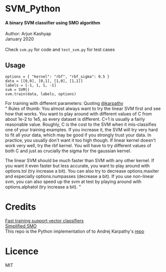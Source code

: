 # SVM_Python 
#### A binary SVM classifier using SMO algorithm

Author: Arjun Kashyap
<br>
January 2020
<br>
<br>
Check `svm.py` for code and `test_svm.py` for test cases

## Usage
`options = {
    "kernel": "rbf",
    "rbf_sigma": 0.5
}`
<br>
`data = [[0,0], [0,1], [1,0], [1,1]]`
<br>
`labels = [-1, 1, 1, -1]`
<br>
`svm = SVM()`
<br>
`svm.train(data, labels, options)`

For training with different parameters:
Quoting [@karpathy](https://github.com/karpathy)
<br>
"
Rules of thumb: You almost always want to try the linear SVM first and see how that works. You want to play around with different values of C from about 1e-2 to 1e5, as every dataset is different. C=1 is usually a fairly reasonable value. Roughly, C is the cost to the SVM when it mis-classifies one of your training examples. If you increase it, the SVM will try very hard to fit all your data, which may be good if you strongly trust your data. In practice, you usually don't want it too high though. If linear kernel doesn't work very well, try the rbf kernel. You will have to try different values of both C and just as crucially the sigma for the gaussian kernel.

The linear SVM should be much faster than SVM with any other kernel. If you want it even faster but less accurate, you want to play around with options.tol (try increase a bit). You can also try to decrease options.maxiter and especially options.numpasses (decrease a bit). If you use non-linear svm, you can also speed up the svm at test by playing around with options.alphatol (try increase a bit).
"

# Credits
[Fast training support vector classifiers](https://papers.nips.cc/paper/1855-fast-training-of-support-vector-classifiers.pdf)
<br>
[Simplified SMO](http://math.unt.edu/~hsp0009/smo.pdf)
<br>
This repo is the Python implementation of to Andrej Karpathy's [repo](https://github.com/karpathy/svmjs)

# Licence
MIT
